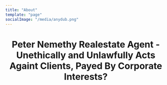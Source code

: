 ```yaml
---
title: "About"
template: "page"
socialImage: "/media/anydub.png"
---
```

<h1 align="center">
  Peter Nemethy Realestate Agent - Unethically and Unlawfully Acts Againt Clients, Payed By Corporate Interests?
</h1>

## 

